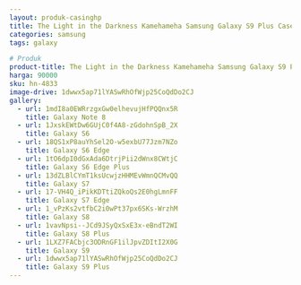 ```yaml
---
layout: produk-casinghp
title: The Light in the Darkness Kamehameha Samsung Galaxy S9 Plus Case
categories: samsung
tags: galaxy

# Produk
product-title: The Light in the Darkness Kamehameha Samsung Galaxy S9 Plus Case
harga: 90000
sku: hn-4833
image-drive: 1dwwx5ap71lYASwRhOfWjp25CoQdDo2CJ
gallery:
  - url: 1mdI8a0EWRrzgxGw0elhevujHfPQQnx5R
    title: Galaxy Note 8
  - url: 1JxskEWtDw6GUjC0f4A8-zGdohnSpB_2X
    title: Galaxy S6
  - url: 18QS1xP8auYhSel2O-w5exbU77Jzm7NZo
    title: Galaxy S6 Edge
  - url: 1tO6dpI0dGxAda6DtrjPii2dWnx8CWtjC
    title: Galaxy S6 Edge Plus
  - url: 13dZLBlCYmT1ksUcwjzHHMEvWmnQCMvQQ
    title: Galaxy S7
  - url: 17-VH4Q_iPikKDTtiZQkoQs2E0hgLmnFF
    title: Galaxy S7 Edge
  - url: 1_vPzKs2vtfbC2i0wPt37px6SKs-WrzhM
    title: Galaxy S8
  - url: 1vavNpsi--JCd9JSyQxSxE3x-eBndT2WI
    title: Galaxy S8 Plus
  - url: 1LXZ7FACbjc3ODRnGF1ilJpvZDItI2X0G
    title: Galaxy S9
  - url: 1dwwx5ap71lYASwRhOfWjp25CoQdDo2CJ
    title: Galaxy S9 Plus
---
```

